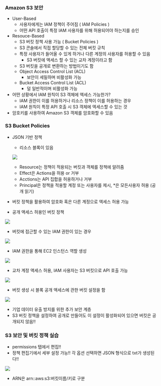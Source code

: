 ### Amazon S3 보안 ###
- User-Based
  - 사용자에게는 IAM 정책이 주어짐 ( IAM Policies )
  - 어떤 API 호출이 특정 IAM 사용자를 위해 허용되어야 하는지를 승인
- Resouce-Based
  - S3 버킷 정책 사용 가능 ( Bucket Policies )
  - S3 콘솔에서 직접 할당할 수 있는 전체 버킷 규칙
  - 특정 사용자가 들어올 수 있게 하거나 다른 계정의 사용자를 허용할 수 있음
    - S3 버킷에 액세스 할 수 있는 교차 계정이라고 함
  - S3 버킷을 공개로 변환하는 방법이기도 함
  - Object Access Control List (ACL)
    - 보안이 세밀하며 비활성화 가능
  - Bucket Access Control List (ACL)
    - 덜 일반적이며 비활성화 가능
- 어떤 상황에서 IAM 원칙이 S3 객체에 액세스 가능한가?
  - IAM 권한이 이를 허용하거나 리소스 정책이 이를 허용하는 경우
  - IAM 원칙이 특정 API 호출 시 S3 객체에 엑세스할 수 있는 것
- 암호키를 사용하여 Amazon S3 객체를 암호화할 수 있음 

### S3 Bucket Policies ###
- JSON 기반 정책
  - 리소스 블록이 있음

  ![](https://velog.velcdn.com/images/xodbs1123/post/b3883435-61a9-4776-847d-60793555e812/image.png)

    - Resource는 정책이 적용되는 버킷과 객체를 정책에 알려줌
    - Effect은 Actions을 허용 or 거부
    - Acctions는 API 집합을 허용하거나 거부
    - Principal은 정책을 적용할 계정 또는 사용자를 제시, *은 모든사용자 허용 (공개 읽기)
- 버킷 정책을 활용하여 암호화 혹은 다른 계정으로 액세스 허용 가능 



- 공개 액세스 허용인 버킷 정책

![](https://velog.velcdn.com/images/xodbs1123/post/ee348f30-c9c2-4c13-a71e-0d01593d07a8/image.png)




- 버킷에 접근할 수 있는 IAM 권한이 있는 경우

![](https://velog.velcdn.com/images/xodbs1123/post/20a47c1d-61de-4816-8364-bd11d97ea4b5/image.png)



- IAM 권한을 통해 EC2 인스턴스 역할 생성

![](https://velog.velcdn.com/images/xodbs1123/post/6b5b0987-adae-494f-8af1-3a88166e8f08/image.png)


- 교차 계정 액세스 허용, IAM 사용자는 S3 버킷으로 API 호출 가능

![](https://velog.velcdn.com/images/xodbs1123/post/e133b79b-57e0-4f14-b3ad-4279796b4b72/image.png)

- 버킷 생성 시 블록 공개 액세스에 관한 버킷 설정을 함

![](https://velog.velcdn.com/images/xodbs1123/post/51f56779-6f25-42a6-b9d0-1bb3c0ffc901/image.png)
 
  - 기업 데이터 유출 방지를 위한 추가 보안 계층
  - S3 버킷 정책을 설정하여 공개로 만들어도 이 설정이 활성화되어 있으면 버킷은 공개되지 않음!!

### S3 보안 및 버킷 정책 실습 ###
- permissions 탭에서 편집!!
- 정책 편집기에서 세부 설정 가능!! 각 옵션 선택하면 JSON 형식으로 txt가 생성된다!!

![](https://velog.velcdn.com/images/xodbs1123/post/b639fb91-040a-4918-84c0-2d2654a47827/image.png)
 
  - ARN은 arn::aws:s3:버킷이름/키로 구분
